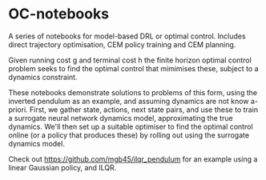 # OC-notebooks
A series of notebooks for model-based DRL or optimal control. Includes direct trajectory optimisation, CEM policy training and CEM planning.

Given running cost g and terminal cost h the finite horizon optimal control problem seeks to find the optimal control that mimimises these, subject to a dynamics constraint.

These notebooks demonstrate solutions to problems of this form, using the inverted pendulum as an example, and assuming dynamics are not know a-priori. First, we gather state, actions, next state pairs, and use these to train a surrogate neural network dynamics model, approximating the true dynamics. We'll then set up a suitable optimiser to find the optimal control online (or a policy that produces these) by rolling out using the surrogate dynamics model.

Check out https://github.com/mgb45/ilqr_pendulum for an example using a linear Gaussian policy, and ILQR.
